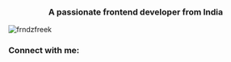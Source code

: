 <h3 align="center">A passionate frontend developer from India</h3>

<p align="left"> <img src="https://komarev.com/ghpvc/?username=frndzfreek&label=Profile%20views&color=0e75b6&style=flat" alt="frndzfreek" /> </p>

<h3 align="left">Connect with me:</h3>
<p align="left">
</p>
